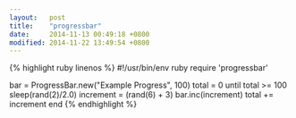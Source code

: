 ```yaml
---
layout:   post
title:    "progressbar"
date:     2014-11-13 00:49:18 +0800
modified: 2014-11-22 13:49:54 +0800
---
```


{% highlight ruby linenos %}
#!/usr/bin/env ruby
require 'progressbar'

bar = ProgressBar.new("Example Progress", 100)
total = 0
until total >= 100
  sleep(rand(2)/2.0)
  increment = (rand(6) + 3)
  bar.inc(increment)
  total += increment
end
{% endhighlight %}
